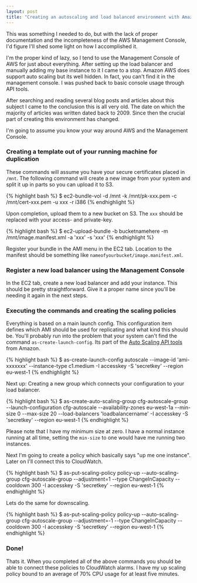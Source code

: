 ```yaml
---
layout: post
title: "Creating an autoscaling and load balanced environment with Amazon AWS"
---
```


This was something I needed to do, but with the lack of proper documentation and the incompleteness of the AWS Management Console, I'd figure I'll shed some light on how I accomplished it.

I'm the proper kind of lazy, so I tend to use the Management Console of AWS for just about everything. After setting up the load balancer and manually adding my base instance to it I came to a stop. Amazon AWS does support auto scaling but its well hidden. In fact, you can't find it in the management console. I was pushed back to basic console usage through API tools.

After searching and reading several blog posts and articles about this subject I came to the conclusion this is all very old. The date on which the majority of articles was written dated back to 2009. Since then the crucial part of creating this environment has changed.

I'm going to assume you know your way around AWS and the Management Console.

### Creating a template out of your running machine for duplication

These commands will assume you have your secure certificates placed in `/mnt`. The following command will create a new image from your system and split it up in parts so you can upload it to S3.

{% highlight bash %}
$ ec2-bundle-vol -d /mnt -k /mnt/pk-xxx.pem -c /mnt/cert-xxx.pem -u xxx -r i386
{% endhighlight %}

Upon completion, upload them to a new bucket on S3. The `xxx` should be replaced with your access- and private-key.

{% highlight bash %}
$ ec2-upload-bundle -b bucketnamehere -m /mnt/image.manifest.xml -a 'xxx' -s 'xxx'
{% endhighlight %}

Register your bundle in the AMI menu in the EC2 tab. Location to the manifest should be something like `nameofyourbucket/image.manifest.xml`.

### Register a new load balancer using the Management Console

In the EC2 tab, create a new load balancer and add your instance. This should be pretty straightforward. Give it a proper name since you'll be needing it again in the next steps.

### Executing the commands and creating the scaling policies

Everything is based on a main launch config. This configuration item defines which AMI should be used for replicating and what kind this should be. You'll probably run into the problem that your system can't find the command `as-create-launch-config`. Its part of the [Auto Scaling API tools](http://aws.amazon.com/autoscaling/) from Amazon.

{% highlight bash %}
$ as-create-launch-config autoscale --image-id 'ami-xxxxxxx' --instance-type c1.medium -I accesskey -S 'secretkey' --region eu-west-1
{% endhighlight %}

Next up: Creating a new group which connects your configuration to your load balancer.

{% highlight bash %}
$ as-create-auto-scaling-group cfg-autoscale-group --launch-configuration cfg-autoscale --availability-zones eu-west-1a --min-size 0 --max-size 20 --load-balancers 'loadbalancername' -I accesskey -S 'secretkey' --region eu-west-1
{% endhighlight %}

Please note that I have my minimum size at zero. I have a normal instance running at all time, setting the `min-size` to one would have me running two instances.

Next I'm going to create a policy which basically says "up me one instance". Later on I'll connect this to CloudWatch.

{% highlight bash %}
$ as-put-scaling-policy policy-up --auto-scaling-group cfg-autoscale-group --adjustment=1 --type ChangeInCapacity --cooldown 300 -I accesskey -S 'secretkey' --region eu-west-1
{% endhighlight %}

Lets do the same for downscaling.

{% highlight bash %}
$ as-put-scaling-policy policy-up --auto-scaling-group cfg-autoscale-group --adjustment=-1 --type ChangeInCapacity --cooldown 300 -I accesskey -S 'secretkey' --region eu-west-1
{% endhighlight %}

### Done!

Thats it. When you completed all of the above commands you should be able to connect these policies to CloudWatch alarms. I have my up scaling policy bound to an average of 70% CPU usage for at least five minutes.

